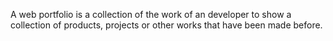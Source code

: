 A web portfolio is a collection of the work of an developer to show a collection of products, projects or other works that have been made before.
